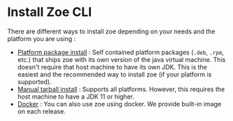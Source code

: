 # Install Zoe CLI

There are different ways to install zoe depending on your needs and the platform you are using :

- [Platform package install](package.md) : Self contained platform packages (`.deb`, `.rpm`, etc.) that ships zoe with its own version of the java virtual machine. This doesn't require that host machine to have its own JDK. This is the easiest and the recommended way to install zoe (if your platform is supported).
- [Manual tarball install](tarball.md) : Supports all platforms. However, this requires the host machine to have a JDK 11 or higher.
- [Docker](docker.md) : You can also use zoe using docker. We provide built-in image on each release.
